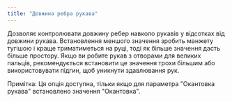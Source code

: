 ```yaml
---
title: "Довжина ребра рукава"
---
```


Дозволяє контролювати довжину ребер навколо рукавів у відсотках від довжини рукава. Встановлення меншого значення зробить манжету тугішою і краще триматиметься на руці, тоді як більше значення дасть більше простору. Якщо ви робите рукав з отворами для великих пальців, рекомендується встановити це значення трохи більшим або використовувати підгин, щоб уникнути здавлювання рук.

Примітка: Ця опція доступна, тільки якщо для параметра "Окантовка рукава" встановлено значення "Окантовка".
